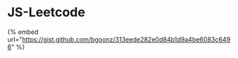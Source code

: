 # JS-Leetcode

{% embed url="https://gist.github.com/bgoonz/313eede282e0d84b1d9a4be6083c6496" %}



